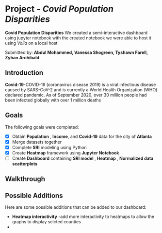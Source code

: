 # Project  - *Covid Population Disparities*

**Covid Population Disparities** We created a semi-interactive dashboard using jupyter notebook with the created notebook we were able to host it using *Voila* on a local host

Submitted by: **Abdul Mohammed, Vanessa Shogreen, Tyshawn Farell, Zyhan Archibald**

## Introduction
**Covid-19**-COVID-19 (coronavirus disease 2019) is a viral infectious disease caused by SARS-CoV-2 and is currently a World Health Organization (WHO) declared pandemic. As of September 2020, over 30 million people had been infected globally with over 1 million deaths

## Goals

The following goals were completed:

* [X] Obtain **Population** , **Income**, and **Covid-19** data for the city of **Atlanta**
* [X] Merge datasets together
* [X] Complete **SRI** modeling using Python
* [X] Create **Heatmap** framework using **Jupyter Notebook**
* [ ] Create  **Dashboard** containing **SRI model** , **Heatmap** , **Normalized data scatterplots**
## Walkthrough


## Possible Additions

Here are some possible additions that can be added to our dashboard:

* **Heatmap interactivity** -add more interactivity to heatmaps to allow the graphs to display selcted counties
*
